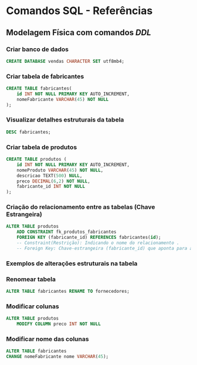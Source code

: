 # Comandos SQL - Referências

## Modelagem Física com comandos ***DDL***

### Criar banco de dados

```sql
CREATE DATABASE vendas CHARACTER SET utf8mb4;
```

### Criar tabela de fabricantes

```sql
CREATE TABLE fabricantes(
    id INT NOT NULL PRIMARY KEY AUTO_INCREMENT,
    nomeFabricante VARCHAR(45) NOT NULL
);
```

### Visualizar detalhes estruturais da tabela

```sql
DESC fabricantes;
```

### Criar tabela de produtos

```sql
CREATE TABLE produtos (
    id INT NOT NULL PRIMARY KEY AUTO_INCREMENT,
    nomeProduto VARCHAR(45) NOT NULL,
    descricao TEXT(500) NULL,
    preco DECIMAL(6,2) NOT NULL, 
    fabricante_id INT NOT NULL
);
```

### Criação do relacionamento entre as tabelas (Chave Estrangeira)

```sql
ALTER TABLE produtos
    ADD CONSTRAINT fk_produtos_fabricantes
    FOREIGN KEY (fabricante_id) REFERENCES fabricantes(id);
    -- Constraint(Restrição): Indicando o nome do relacionamento .
    -- Foreign Key: Chave-estrangeira (fabricante_id) que aponta para a chave-primária (id) de outra tabela
```

### Exemplos de alterações estruturais na tabela

### Renomear tabela

```sql
ALTER TABLE fabricantes RENAME TO fornecedores;
```

### Modificar colunas

```sql
ALTER TABLE produtos 
    MODIFY COLUMN preco INT NOT NULL
```

### Modificar nome das colunas

```sql
ALTER TABLE fabricantes
CHANGE nomeFabricante nome VARCHAR(45);
```

